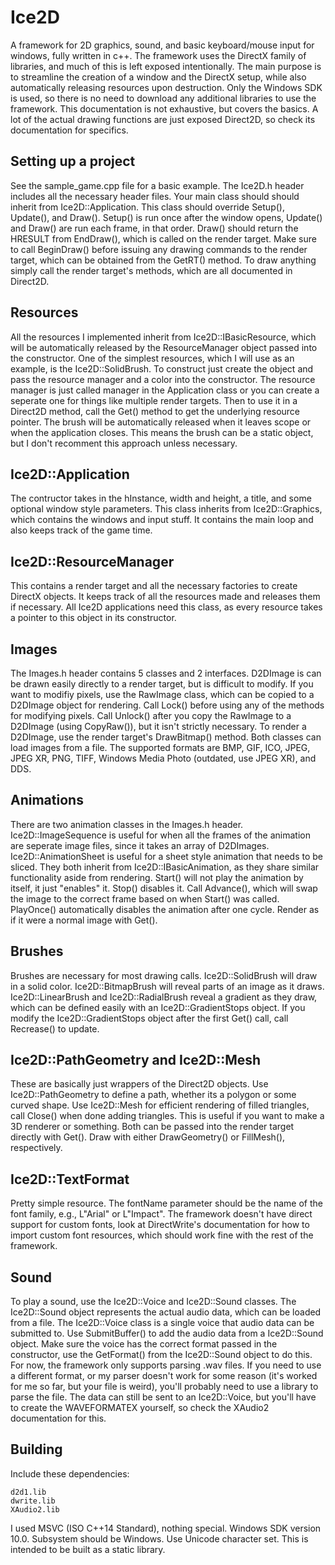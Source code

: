 # Ice2D
A framework for 2D graphics, sound, and basic keyboard/mouse input for windows, fully written in c++. The framework uses the DirectX family of libraries, and much of this is left exposed intentionally. The main purpose is to streamline the creation of a window and the DirectX setup, while also automatically releasing resources upon destruction. Only the Windows SDK is used, so there is no need to download any additional libraries to use the framework. This documentation is not exhaustive, but covers the basics. A lot of the actual drawing functions are just exposed Direct2D, so check its documentation for specifics.

## Setting up a project
See the sample_game.cpp file for a basic example. The Ice2D.h header includes all the necessary header files. Your main class should should inherit from Ice2D::Application. This class should override Setup(), Update(), and Draw(). Setup() is run once after the window opens, Update() and Draw() are run each frame, in that order. Draw() should return the HRESULT from EndDraw(), which is called on the render target. Make sure to call BeginDraw() before issuing any drawing commands to the render target, which can be obtained from the GetRT() method. To draw anything simply call the render target's methods, which are all documented in Direct2D.

## Resources
All the resources I implemented inherit from Ice2D::IBasicResource, which will be automatically released by the ResourceManager object passed into the constructor. One of the simplest resources, which I will use as an example, is the Ice2D::SolidBrush. To construct just create the object and pass the resource manager and a color into the constructor. The resource manager is just called manager in the Application class or you can create a seperate one for things like multiple render targets. Then to use it in a Direct2D method, call the Get() method to get the underlying resource pointer. The brush will be automatically released when it leaves scope or when the application closes. This means the brush can be a static object, but I don't recomment this approach unless necessary.

## Ice2D::Application
The contructor takes in the hInstance, width and height, a title, and some optional window style parameters. This class inherits from Ice2D::Graphics, which contains the windows and input stuff. It contains the main loop and also keeps track of the game time.

## Ice2D::ResourceManager
This contains a render target and all the necessary factories to create DirectX objects. It keeps track of all the resources made and releases them if necessary. All Ice2D applications need this class, as every resource takes a pointer to this object in its constructor.

## Images
The Images.h header contains 5 classes and 2 interfaces. D2DImage is can be drawn easily directly to a render target, but is difficult to modify. If you want to modifiy pixels, use the RawImage class, which can be copied to a D2DImage object for rendering. Call Lock() before using any of the methods for modifying pixels. Call Unlock() after you copy the RawImage to a D2DImage (using CopyRaw()), but it isn't strictly necessary. To render a D2DImage, use the render target's DrawBitmap() method. Both classes can load images from a file. The supported formats are BMP, GIF, ICO, JPEG, JPEG XR, PNG, TIFF, Windows Media Photo (outdated, use JPEG XR), and DDS.

## Animations
There are two animation classes in the Images.h header. Ice2D::ImageSequence is useful for when all the frames of the animation are seperate image files, since it takes an array of D2DImages. Ice2D::AnimationSheet is useful for a sheet style animation that needs to be sliced. They both inherit from Ice2D::IBasicAnimation, as they share similar functionality aside from rendering. Start() will not play the animation by itself, it just "enables" it. Stop() disables it. Call Advance(), which will swap the image to the correct frame based on when Start() was called. PlayOnce() automatically disables the animation after one cycle. Render as if it were a normal image with Get().

## Brushes
Brushes are necessary for most drawing calls. Ice2D::SolidBrush will draw in a solid color. Ice2D::BitmapBrush will reveal parts of an image as it draws. Ice2D::LinearBrush and Ice2D::RadialBrush reveal a gradient as they draw, which can be defined easily with an Ice2D::GradientStops object. If you modify the Ice2D::GradientStops object after the first Get() call, call Recrease() to update.

## Ice2D::PathGeometry and Ice2D::Mesh
These are basically just wrappers of the Direct2D objects. Use Ice2D::PathGeometry to define a path, whether its a polygon or some curved shape. Use Ice2D::Mesh for efficient rendering of filled triangles, call Close() when done adding triangles. This is useful if you want to make a 3D renderer or something. Both can be passed into the render target directly with Get(). Draw with either DrawGeometry() or FillMesh(), respectively.

## Ice2D::TextFormat
Pretty simple resource. The fontName parameter should be the name of the font family, e.g., L"Arial" or L"Impact". The framework doesn't have direct support for custom fonts, look at DirectWrite's documentation for how to import custom font resources, which should work fine with the rest of the framework.

## Sound
To play a sound, use the Ice2D::Voice and Ice2D::Sound classes. The Ice2D::Sound object represents the actual audio data, which can be loaded from a file. The Ice2D::Voice class is a single voice that audio data can be submitted to. Use SubmitBuffer() to add the audio data from a Ice2D::Sound object. Make sure the voice has the correct format passed in the constructor, use the GetFormat() from the Ice2D::Sound object to do this. For now, the framework only supports parsing .wav files. If you need to use a different format, or my parser doesn't work for some reason (it's worked for me so far, but your file is weird), you'll probably need to use a library to parse the file. The data can still be sent to an Ice2D::Voice, but you'll have to create the WAVEFORMATEX yourself, so check the XAudio2 documentation for this.

## Building
Include these dependencies:
```
d2d1.lib
dwrite.lib
XAudio2.lib
```
I used MSVC (ISO C++14 Standard), nothing special. Windows SDK version 10.0. Subsystem should be Windows. Use Unicode character set. This is intended to be built as a static library.
